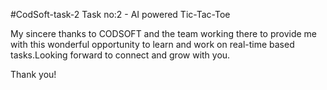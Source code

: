 #CodSoft-task-2
Task no:2 - AI powered Tic-Tac-Toe

My sincere thanks to CODSOFT and the team working there to provide me with this wonderful opportunity to learn and work on real-time based tasks.Looking forward to connect and grow with you.

Thank you!
